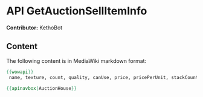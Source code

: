 # API GetAuctionSellItemInfo

**Contributor:** KethoBot

## Content

The following content is in MediaWiki markdown format:

```mediawiki
{{wowapi}}
 name, texture, count, quality, canUse, price, pricePerUnit, stackCount, totalCount, itemID = GetAuctionSellItemInfo()

{{apinavbox|AuctionHouse}}
```